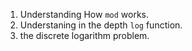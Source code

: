 1. Understanding How `mod` works.
2. Understaning in the depth `log` function.
3. the discrete logarithm problem.
